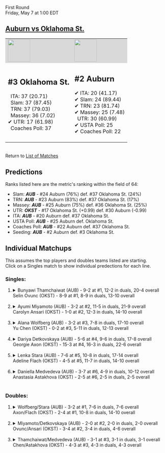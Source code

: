 First Round  
Friday, May 7 at 1:00 EDT
## [Auburn vs Oklahoma St.](https://www.ncaa.com/game/5833672) 

<table><tr style="background-color: #d9d9d9 !important"><td><img src="https://www.ncaa.com/sites/default/files/images/logos/schools/a/auburn.70.png" width="70" height="70" /></td><td><img src="https://www.ncaa.com/sites/default/files/images/logos/schools/o/oklahoma-st.70.png" width="70" height="70" /></td></tr><tr>
<td>  

<h2>#3 Oklahoma St.</h2>  
&nbsp; ITA: 37 (20.71)<br>  
&nbsp; Slam: 37 (87.45)<br>  
&nbsp; TRN: 37 (79.03)<br>  
&nbsp; Massey: 36 (7.02)<br>  
&#10004; UTR: 17 (61.98)<br>  
&nbsp; Coaches Poll: 37<br>  
<br>  

</td>
<td>  

<h2>#2 Auburn</h2>  
&#10004; ITA: 20 (41.17)<br>  
&#10004; Slam: 24 (89.44)<br>  
&#10004; TRN: 23 (81.74)<br>  
&#10004; Massey: 25 (7.48)<br>  
&nbsp; UTR: 30 (60.99)<br>  
&#10004; USTA Poll: 25<br>  
&#10004; Coaches Poll: 22<br>  
<br>  

</td>
</tr></table>  


<br>Return to [List of Matches](../index.md)  

## Predictions  

Ranks listed here are the metric's ranking within the field of 64:  
- Slam: ***AUB*** - #24 Auburn (76%) def. #37 Oklahoma St. (24%)  
- TRN: ***AUB*** - #23 Auburn (83%) def. #37 Oklahoma St. (17%)  
- Massey: ***AUB*** - #25 Auburn (75%) def. #36 Oklahoma St. (25%)  
- UTR: ***OKST*** - #17 Oklahoma St. (+0.99) def. #30 Auburn (-0.99)  
- ITA: ***AUB*** - #20 Auburn def. #37 Oklahoma St.  
- USTA Poll: ***AUB*** - #25 Auburn def. Oklahoma St.  
- Coaches Poll: ***AUB*** - #22 Auburn def. #37 Oklahoma St.  
- Seeding: ***AUB*** - #2 Auburn def. #3 Oklahoma St.  

## Individual Matchups  
This assumes the top players and doubles teams listed are starting.  
Click on a Singles match to show individual predections for each line.  

### Singles:  

<ol>
<li><details>
<summary markdown="span">Bunyawi Thamchaiwat (AUB) - 9-2 at #1, 12-2 in duals, 20-4 overall<br>Selin Ovunc (OKST) - 8-9 at #1, 8-9 in duals, 13-10 overall</summary>
<h4>Predictions</h4><ul>
<li>Slam: <b><i>OKST</i></b> - Thamchaiwat (74%) def. Ovunc (26%)</li>  
<li>TRN: <b><i>OKST</i></b> - Thamchaiwat (82%) def. Ovunc (18%)</li>  
<li>Massey: <b><i>OKST</i></b> - Thamchaiwat (75%) def. Ovunc (25%)</li>  
<li>UTR: <b><i>OKST</i></b> - Thamchaiwat (90%) def. Ovunc (10%)</li>  
<li>ITA: <b><i>OKST</i></b> - Thamchaiwat (21.36) def. Ovunc (9.63)</li>  
</ul>
</details>&nbsp;</li>
<li><details>
<summary markdown="span">Ayumi Miyamoto (AUB) - 3-2 at #2, 11-5 in duals, 21-9 overall<br>Carolyn Ansari (OKST) - 1-0 at #2, 12-3 in duals, 14-10 overall</summary>
<h4>Predictions</h4><ul>
<li>Slam: <b><i>AUB</i></b> - Ansari (52%) def. Miyamoto (48%)</li>  
<li>TRN: <b><i>OKST</i></b> - Miyamoto (51%) def. Ansari (49%)</li>  
<li>Massey: <b><i>AUB</i></b> - Ansari (75%) def. Miyamoto (25%)</li>  
<li>UTR: <b><i>AUB</i></b> - Ansari (63%) def. Miyamoto (37%)</li>  
<li>ITA: <b><i>AUB</i></b> - Ansari (7.96) def. Miyamoto (4.02)</li>  
</ul>
</details>&nbsp;</li>
<li><details>
<summary markdown="span">Alana Wolfberg (AUB) - 3-2 at #3, 7-8 in duals, 17-10 overall<br>Yu Chen (OKST) - 0-2 at #3, 5-11 in duals, 12-13 overall</summary>
<h4>Predictions</h4><ul>
<li>Slam: <b><i>OKST</i></b> - Wolfberg (64%) def. Chen (36%)</li>  
<li>TRN: <b><i>OKST</i></b> - Wolfberg (66%) def. Chen (34%)</li>  
<li>Massey: <b><i>OKST</i></b> - Wolfberg (75%) def. Chen (25%)</li>  
<li>UTR: <b><i>OKST</i></b> - Wolfberg (80%) def. Chen (20%)</li>  
<li>ITA: <b><i>OKST</i></b> - Wolfberg (10.37) def. Chen (3.54)</li>  
</ul>
</details>&nbsp;</li>
<li><details>
<summary markdown="span">Dariya Detkovskaya (AUB) - 5-6 at #4, 9-6 in duals, 17-8 overall<br>Georgie Axon (OKST) - 15-3 at #4, 16-3 in duals, 22-6 overall</summary>
<h4>Predictions</h4><ul>
<li>Slam: <b><i>AUB</i></b> - Axon (59%) def. Detkovskaya (41%)</li>  
<li>TRN: <b><i>AUB</i></b> - Axon (66%) def. Detkovskaya (34%)</li>  
<li>Massey: <b><i>AUB</i></b> - Axon (75%) def. Detkovskaya (25%)</li>  
<li>UTR: <b><i>AUB</i></b> - Axon (87%) def. Detkovskaya (13%)</li>  
<li>ITA: <b><i>OKST</i></b> - Detkovskaya (2.79) def. Axon (2.43)</li>  
</ul>
</details>&nbsp;</li>
<li><details>
<summary markdown="span">Lenka Stara (AUB) - 7-6 at #5, 10-8 in duals, 17-14 overall<br>Adeline Flach (OKST) - 4-5 at #5, 11-7 in duals, 14-10 overall</summary>
<h4>Predictions</h4><ul>
<li>Slam: <b><i>OKST</i></b> - Stara (65%) def. Flach (35%)</li>  
<li>TRN: <b><i>OKST</i></b> - Stara (61%) def. Flach (39%)</li>  
<li>Massey: <b><i>OKST</i></b> - Stara (75%) def. Flach (25%)</li>  
<li>UTR: <b><i>OKST</i></b> - Stara (66%) def. Flach (34%)</li>  
<li>ITA: <b><i>AUB</i></b> - Flach (1.50) def. Stara (0.00)</li>  
</ul>
</details>&nbsp;</li>
<li><details>
<summary markdown="span">Daniella Medvedeva (AUB) - 3-7 at #6, 4-9 in duals, 10-12 overall<br>Anastasia Astakhova (OKST) - 2-5 at #6, 2-5 in duals, 2-5 overall</summary>
<h4>Predictions</h4><ul>
<li>Slam: <b><i>OKST</i></b> - Medvedeva (60%) def. Astakhova (40%)</li>  
<li>TRN: <b><i>AUB</i></b> - Astakhova (59%) def. Medvedeva (41%)</li>  
<li>Massey: <b><i>OKST</i></b> - Medvedeva (75%) def. Astakhova (25%)</li>  
<li>UTR: <b><i>OKST</i></b> - Medvedeva (81%) def. Astakhova (19%)</li>  
</ul>
</details>&nbsp;</li>
</ol>

### Doubles:  

<ol>
<li><details>
<summary markdown="span">Wolfberg/Stara (AUB) - 3-2 at #1, 7-6 in duals, 7-6 overall<br>Axon/Flach (OKST) - 2-4 at #1, 10-8 in duals, 14-10 overall</summary>
<br>Sorry, we don't have any metrics for this match
</details>&nbsp;</li>
<li><details>
<summary markdown="span">Miyamoto/Detkovskaya (AUB) - 2-0 at #2, 2-0 in duals, 2-0 overall<br>Ovunc/Ansari (OKST) - 3-4 at #2, 3-4 in duals, 4-6 overall</summary>
<br>Sorry, we don't have any metrics for this match
</details>&nbsp;</li>
<li><details>
<summary markdown="span">Thamchaiwat/Medvedeva (AUB) - 3-1 at #3, 3-1 in duals, 3-1 overall<br>Chen/Astakhova (OKST) - 4-3 at #3, 4-3 in duals, 4-3 overall</summary>
<br>Sorry, we don't have any metrics for this match
</details>&nbsp;</li>
</ol>